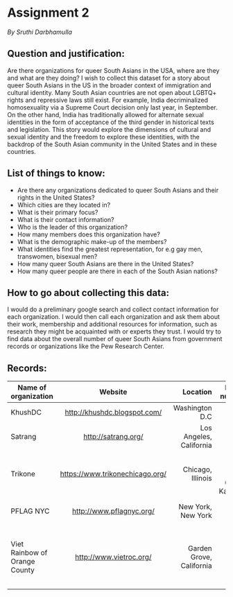 # Assignment 2

_By Sruthi Darbhamulla_

## Question and justification: 
Are there organizations for queer South Asians in the USA, where are they and what are they doing? I wish to collect this dataset for a story about queer South Asians in the US in the broader context of immigration and cultural identity. Many South Asian countries are not open about LGBTQ+ rights and repressive laws still exist. For example, India decriminalized homosexuality via a Supreme Court decision only last year, in September. On the other hand, India has traditionally allowed for alternate sexual identities in the form of acceptance of the third gender in historical texts and legislation. This story would explore the dimensions of cultural and sexual identity and the freedom to explore these identities, with the backdrop of the South Asian community in the United States and in these countries. 

## List of things to know: 
* Are there any organizations dedicated to queer South Asians and their rights in the United States?
* Which cities are they located in? 
* What is their primary focus?
* What is their contact information? 
* Who is the leader of this organization? 
* How many members does this organization have? 
* What is the demographic make-up of the members? 
* What identities find the greatest representation, for e.g gay men, transwomen, bisexual men?
* How many queer South Asians are there in the United States? 
* How many queer people are there in each of the South Asian nations?

## How to go about collecting this data:
I would do a preliminary google search and collect contact information for each organization. I would then call each organization and ask them about their work, membership and additional resources for information, such as research they might be acquainted with or experts they trust. I would try to find data about the overall number of queer South Asians from government records or organizations like the Pew Research Center.

## Records:


|     Name of organization    | Website  | Location | Phone number| Email address for organization | Head|Email adress for head|  
| ------------- |:-------------:| -----:|---------:|-------:|------:|------:|
| KhushDC     |http://khushdc.blogspot.com/ | Washington D.C | -|board@khushdc.org|Kingston|president@khushdc.org|
|    Satrang  |   http://satrang.org/   | Los Angeles, California |-|contact@satrang.org|Alicia Virani|president@satrang.org|
| Trikone|https://www.trikonechicago.org/  |  Chicago, Illinois | 847-363-8525 (Shruti Kannan) | support@trikonechicago.org|Shruti Kannan (might have changed|shruthi@trikonechicago.org|
|PFLAG NYC|http://www.pflagnyc.org/|New York, New York|646-240-4288|info@pflagnyc.org|-|-|
|Viet Rainbow of Orange County |http://www.vietroc.org/|Garden Grove, California|657-206-5428|info@vietroc.org|Hieu Nguyen and Joee Truong (co-chairs)|-|

